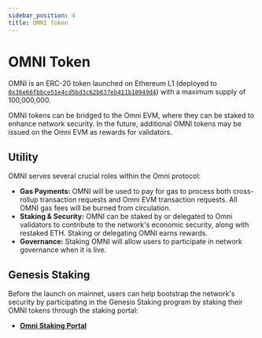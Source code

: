 ```yaml
---
sidebar_position: 4
title: OMNI Token
---
```


# OMNI Token

OMNI is an ERC-20 token launched on Ethereum L1 (deployed to [`0x36e66fbbce51e4cd5bd3c62b637eb411b18949d4`](https://etherscan.io/token/0x36e66fbbce51e4cd5bd3c62b637eb411b18949d4)) with a maximum supply of 100,000,000.

OMNI tokens can be bridged to the Omni EVM, where they can be staked to enhance network security. In the future, additional OMNI tokens may be issued on the Omni EVM as rewards for validators.

## Utility

OMNI serves several crucial roles within the Omni protocol:

*   **Gas Payments:** OMNI will be used to pay for gas to process both cross-rollup transaction requests and Omni EVM transaction requests. All OMNI gas fees will be burned from circulation.
*   **Staking & Security:** OMNI can be staked by or delegated to Omni validators to contribute to the network's economic security, along with restaked ETH. Staking or delegating OMNI earns rewards.
*   **Governance:** Staking OMNI will allow users to participate in network governance when it is live.

## Genesis Staking

Before the launch on mainnet, users can help bootstrap the network's security by participating in the Genesis Staking program by staking their OMNI tokens through the staking portal:

*   **[Omni Staking Portal](https://app.omni.network/)**
